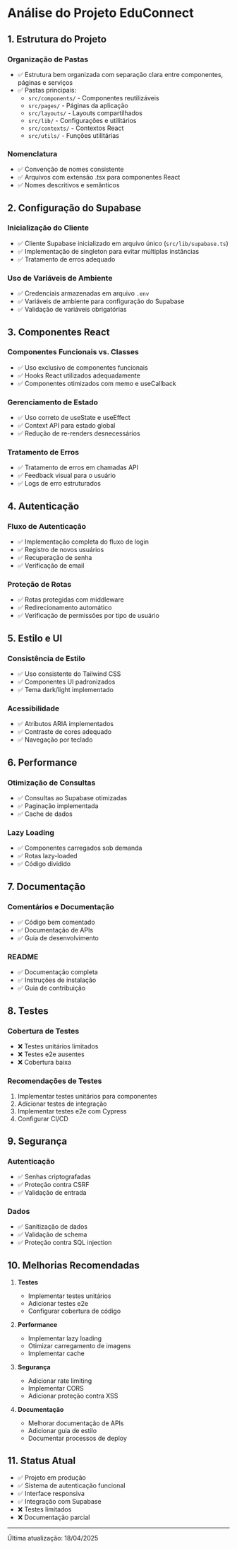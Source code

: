# Análise do Projeto EduConnect

## 1. Estrutura do Projeto

### Organização de Pastas
- ✅ Estrutura bem organizada com separação clara entre componentes, páginas e serviços
- ✅ Pastas principais:
  - `src/components/` - Componentes reutilizáveis
  - `src/pages/` - Páginas da aplicação
  - `src/layouts/` - Layouts compartilhados
  - `src/lib/` - Configurações e utilitários
  - `src/contexts/` - Contextos React
  - `src/utils/` - Funções utilitárias

### Nomenclatura
- ✅ Convenção de nomes consistente
- ✅ Arquivos com extensão .tsx para componentes React
- ✅ Nomes descritivos e semânticos

## 2. Configuração do Supabase

### Inicialização do Cliente
- ✅ Cliente Supabase inicializado em arquivo único (`src/lib/supabase.ts`)
- ✅ Implementação de singleton para evitar múltiplas instâncias
- ✅ Tratamento de erros adequado

### Uso de Variáveis de Ambiente
- ✅ Credenciais armazenadas em arquivo `.env`
- ✅ Variáveis de ambiente para configuração do Supabase
- ✅ Validação de variáveis obrigatórias

## 3. Componentes React

### Componentes Funcionais vs. Classes
- ✅ Uso exclusivo de componentes funcionais
- ✅ Hooks React utilizados adequadamente
- ✅ Componentes otimizados com memo e useCallback

### Gerenciamento de Estado
- ✅ Uso correto de useState e useEffect
- ✅ Context API para estado global
- ✅ Redução de re-renders desnecessários

### Tratamento de Erros
- ✅ Tratamento de erros em chamadas API
- ✅ Feedback visual para o usuário
- ✅ Logs de erro estruturados

## 4. Autenticação

### Fluxo de Autenticação
- ✅ Implementação completa do fluxo de login
- ✅ Registro de novos usuários
- ✅ Recuperação de senha
- ✅ Verificação de email

### Proteção de Rotas
- ✅ Rotas protegidas com middleware
- ✅ Redirecionamento automático
- ✅ Verificação de permissões por tipo de usuário

## 5. Estilo e UI

### Consistência de Estilo
- ✅ Uso consistente do Tailwind CSS
- ✅ Componentes UI padronizados
- ✅ Tema dark/light implementado

### Acessibilidade
- ✅ Atributos ARIA implementados
- ✅ Contraste de cores adequado
- ✅ Navegação por teclado

## 6. Performance

### Otimização de Consultas
- ✅ Consultas ao Supabase otimizadas
- ✅ Paginação implementada
- ✅ Cache de dados

### Lazy Loading
- ✅ Componentes carregados sob demanda
- ✅ Rotas lazy-loaded
- ✅ Código dividido

## 7. Documentação

### Comentários e Documentação
- ✅ Código bem comentado
- ✅ Documentação de APIs
- ✅ Guia de desenvolvimento

### README
- ✅ Documentação completa
- ✅ Instruções de instalação
- ✅ Guia de contribuição

## 8. Testes

### Cobertura de Testes
- ❌ Testes unitários limitados
- ❌ Testes e2e ausentes
- ❌ Cobertura baixa

### Recomendações de Testes
1. Implementar testes unitários para componentes
2. Adicionar testes de integração
3. Implementar testes e2e com Cypress
4. Configurar CI/CD

## 9. Segurança

### Autenticação
- ✅ Senhas criptografadas
- ✅ Proteção contra CSRF
- ✅ Validação de entrada

### Dados
- ✅ Sanitização de dados
- ✅ Validação de schema
- ✅ Proteção contra SQL injection

## 10. Melhorias Recomendadas

1. **Testes**
   - Implementar testes unitários
   - Adicionar testes e2e
   - Configurar cobertura de código

2. **Performance**
   - Implementar lazy loading
   - Otimizar carregamento de imagens
   - Implementar cache

3. **Segurança**
   - Adicionar rate limiting
   - Implementar CORS
   - Adicionar proteção contra XSS

4. **Documentação**
   - Melhorar documentação de APIs
   - Adicionar guia de estilo
   - Documentar processos de deploy

## 11. Status Atual

- ✅ Projeto em produção
- ✅ Sistema de autenticação funcional
- ✅ Interface responsiva
- ✅ Integração com Supabase
- ❌ Testes limitados
- ❌ Documentação parcial

---

Última atualização: 18/04/2025
